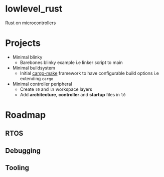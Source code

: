 # lowlevel_rust

Rust on microcontrollers

# Projects

- Minimal blinky
  - Barebones blinky example i.e linker script to main
- Minimal buildsystem
  - Initial [cargo-make](https://github.com/sagiegurari/cargo-make) framework to have configurable build options i.e extending `cargo`
- Minimal controller peripheral
  - Create `l0` and `l5` workspace layers
  - Add **architecture**, **controller** and **startup** files in `l0`

# Roadmap

## RTOS

## Debugging

## Tooling
